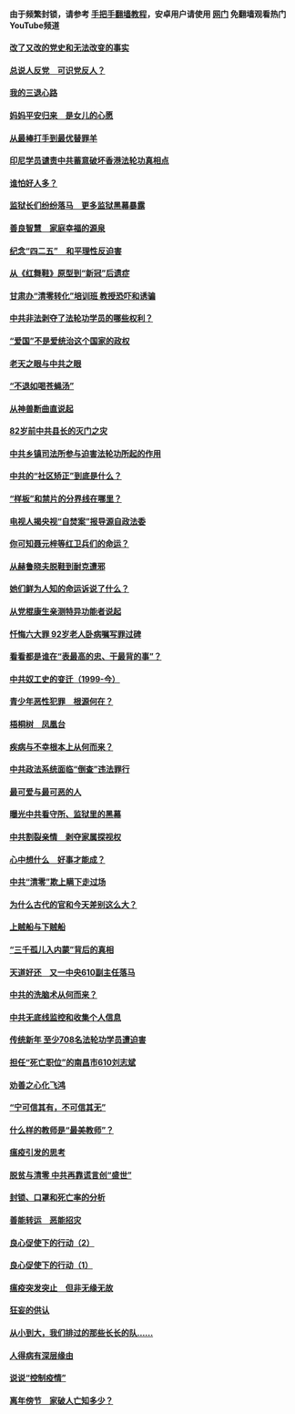 #### 由于频繁封锁，请参考 [手把手翻墙教程](https://github.com/gfw-breaker/guides/wiki/)，安卓用户请使用 [网门](https://github.com/gfw-breaker/nogfw/blob/master/dl.md?t=05030401) 免翻墙观看热门YouTube频道 

#### [改了又改的党史和无法改变的事实](../pages/19/424037.md?t=05030401) 

#### [总说人反党　可识党反人？](../pages/19/423820.md?t=05030401) 

#### [我的三退心路](../pages/19/423876.md?t=05030401) 

#### [妈妈平安归来　是女儿的心愿](../pages/19/423947.md?t=05030401) 

#### [从最棒打手到最优替罪羊](../pages/19/423819.md?t=05030401) 

#### [印尼学员谴责中共蓄意破坏香港法轮功真相点](../pages/19/423902.md?t=05030401) 

#### [谁怕好人多？](../pages/19/423774.md?t=05030401) 

#### [监狱长们纷纷落马　更多监狱黑幕暴露](../pages/19/423787.md?t=05030401) 

#### [善良智慧　家庭幸福的源泉](../pages/19/423632.md?t=05030401) 

#### [纪念“四二五”　和平理性反迫害](../pages/19/423660.md?t=05030401) 

#### [从《红舞鞋》原型到“新冠”后遗症](../pages/19/423509.md?t=05030401) 

#### [甘肃办“清零转化”培训班 教授恐吓和诱骗](../pages/19/423498.md?t=05030401) 

#### [中共非法剥夺了法轮功学员的哪些权利？](../pages/19/423392.md?t=05030401) 

#### [“爱国”不是爱统治这个国家的政权](../pages/19/423029.md?t=05030401) 

#### [老天之眼与中共之眼](../pages/19/423378.md?t=05030401) 

#### [“不退如喝苍蝇汤”](../pages/19/423287.md?t=05030401) 

#### [从神兽断曲直说起](../pages/19/423201.md?t=05030401) 

#### [82岁前中共县长的灭门之灾](../pages/19/423055.md?t=05030401) 

#### [中共乡镇司法所参与迫害法轮功所起的作用](../pages/19/423064.md?t=05030401) 

#### [中共的“社区矫正”到底是什么？](../pages/19/422870.md?t=05030401) 

#### [“样板”和禁片的分界线在哪里？](../pages/19/422704.md?t=05030401) 

#### [电视人揭央视“自焚案”报导源自政法委](../pages/19/422770.md?t=05030401) 

#### [你可知聂元梓等红卫兵们的命运？](../pages/19/422848.md?t=05030401) 

#### [从赫鲁晓夫脱鞋到耐克遭邪](../pages/19/422826.md?t=05030401) 

#### [她们鲜为人知的命运诉说了什么？](../pages/19/422754.md?t=05030401) 

#### [从党棍康生亲测特异功能者说起](../pages/19/422657.md?t=05030401) 

#### [忏悔六大罪 92岁老人卧病嘱写罪过碑](../pages/19/422750.md?t=05030401) 

#### [看看都是谁在“表最高的忠、干最背的事”？](../pages/19/422703.md?t=05030401) 

#### [中共奴工史的变迁（1999-今）](../pages/19/422656.md?t=05030401) 

#### [青少年恶性犯罪　根源何在？](../pages/19/422449.md?t=05030401) 

#### [梧桐树　凤凰台](../pages/19/422442.md?t=05030401) 

#### [疾病与不幸根本上从何而来？](../pages/19/422438.md?t=05030401) 

#### [中共政法系统面临“倒查”违法罪行](../pages/19/422497.md?t=05030401) 

#### [最可爱与最可恶的人](../pages/19/422448.md?t=05030401) 

#### [曝光中共看守所、监狱里的黑幕](../pages/19/422390.md?t=05030401) 

#### [中共割裂亲情　剥夺家属探视权](../pages/19/422364.md?t=05030401) 

#### [心中想什么　好事才能成？](../pages/19/422318.md?t=05030401) 

#### [中共“清零”欺上瞒下走过场](../pages/19/422306.md?t=05030401) 

#### [为什么古代的官和今天差别这么大？](../pages/19/422228.md?t=05030401) 

#### [上贼船与下贼船](../pages/19/422276.md?t=05030401) 

#### [“三千孤儿入内蒙”背后的真相](../pages/19/422229.md?t=05030401) 

#### [天道好还　又一中央610副主任落马](../pages/19/422155.md?t=05030401) 

#### [中共的洗脑术从何而来？](../pages/19/422154.md?t=05030401) 

#### [中共无底线监控和收集个人信息](../pages/19/422039.md?t=05030401) 

#### [传统新年 至少708名法轮功学员遭迫害](../pages/19/421946.md?t=05030401) 

#### [担任“死亡职位”的南昌市610刘志斌](../pages/19/421957.md?t=05030401) 

#### [劝善之心化飞鸿](../pages/19/421164.md?t=05030401) 

#### [“宁可信其有，不可信其无”](../pages/19/421691.md?t=05030401) 

#### [什么样的教师是“最美教师”？](../pages/19/421755.md?t=05030401) 

#### [瘟疫引发的思考](../pages/19/421594.md?t=05030401) 

#### [脱贫与清零 中共再靠谎言创“盛世”](../pages/19/421590.md?t=05030401) 

#### [封锁、口罩和死亡率的分析](../pages/19/421495.md?t=05030401) 

#### [善能转运　恶能招灾](../pages/19/421334.md?t=05030401) 

#### [良心促使下的行动（2）](../pages/19/421361.md?t=05030401) 

#### [良心促使下的行动（1）](../pages/19/421302.md?t=05030401) 

#### [瘟疫突发突止　但非无缘无故](../pages/19/421281.md?t=05030401) 

#### [狂妄的供认](../pages/19/421199.md?t=05030401) 

#### [从小到大，我们排过的那些长长的队……](../pages/19/421243.md?t=05030401) 

#### [人得病有深层缘由](../pages/19/420864.md?t=05030401) 

#### [说说“控制疫情”](../pages/19/420831.md?t=05030401) 

#### [离年傍节　家破人亡知多少？](../pages/19/420563.md?t=05030401) 

